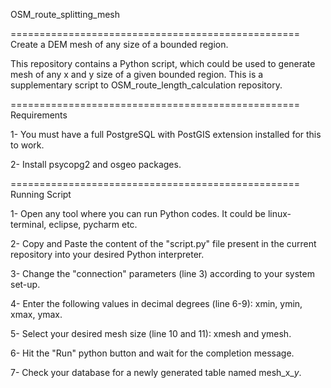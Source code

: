 OSM_route_splitting_mesh


==================================================
Create a DEM mesh of any size of a bounded region. 


This repository contains a Python script, which could be used to generate mesh of any x and y size of a given bounded region. 
This is a supplementary script to OSM_route_length_calculation repository.


==================================================
Requirements

1- You must have a full PostgreSQL with PostGIS extension installed for this to work.

2- Install psycopg2 and osgeo packages.


==================================================
Running Script

1- Open any tool where you can run Python codes. It could be linux-terminal, eclipse, pycharm etc.

2- Copy and Paste the content of the "script.py" file present in the current repository into your desired Python interpreter. 

3- Change the "connection" parameters (line 3) according to your system set-up. 

4- Enter the following values in decimal degrees (line 6-9): xmin, ymin, xmax, ymax.

5- Select your desired mesh size (line 10 and 11): xmesh and ymesh.

6- Hit the "Run" python button and wait for the completion message.

7- Check your database for a newly generated table named mesh_x_<xmesh>_y_<ymesh>.

